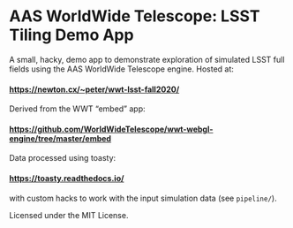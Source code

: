# AAS WorldWide Telescope: LSST Tiling Demo App

A small, hacky, demo app to demonstrate exploration of simulated LSST full
fields using the AAS WorldWide Telescope engine. Hosted at:

#### https://newton.cx/~peter/wwt-lsst-fall2020/

Derived from the WWT “embed” app:

#### https://github.com/WorldWideTelescope/wwt-webgl-engine/tree/master/embed

Data processed using toasty:

#### https://toasty.readthedocs.io/

with custom hacks to work with the input simulation data (see `pipeline/`).

Licensed under the MIT License.